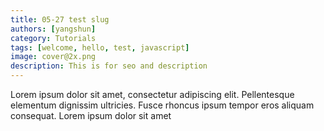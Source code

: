 ```yaml
---
title: 05-27 test slug
authors: [yangshun]
category: Tutorials
tags: [welcome, hello, test, javascript]
image: cover@2x.png
description: This is for seo and description
---
```


Lorem ipsum dolor sit amet, consectetur adipiscing elit. Pellentesque elementum dignissim ultricies. Fusce rhoncus ipsum tempor eros aliquam consequat. Lorem ipsum dolor sit amet
